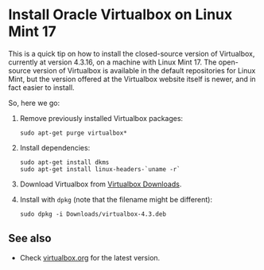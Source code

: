 <!-- -
Title: Install Oracle Virtualbox on Linux Mint 17
Description: How to install the closed source version of Oracle Virtualbox on Linux Mint 17
First Published: 2014-10-01
Last Updated: 2015-03-23
- -->

Install Oracle Virtualbox on Linux Mint 17
==========================================

This is a quick tip on how to install the closed-source version of Virtualbox, 
currently at version 4.3.16, on a machine with Linux Mint 17. The open-source 
version of Virtualbox is available in the default repositories for Linux Mint, 
but the version offered at the Virtualbox website itself is newer, and in fact 
easier to install.

So, here we go:

1.  Remove previously installed Virtualbox packages:

        sudo apt-get purge virtualbox*

2.  Install dependencies:

        sudo apt-get install dkms
        sudo apt-get install linux-headers-`uname -r`

3.  Download Virtualbox from [Virtualbox Downloads](https://www.virtualbox.org/wiki/Linux_Downloads).

4.  Install with `dpkg` (note that the filename might be different): 

        sudo dpkg -i Downloads/virtualbox-4.3.deb

See also
--------

*   Check [virtualbox.org](https://www.virtualbox.org/) for the latest version.
